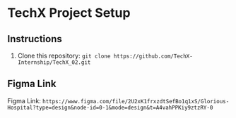 # TechX Project Setup

## Instructions

1. Clone this repository: `git clone https://github.com/TechX-Internship/TechX_02.git`
## Figma Link

Figma Link: `https://www.figma.com/file/2U2xK1frxzdtSefBo1q1xS/Glorious-Hospital?type=design&node-id=0-1&mode=design&t=A4vahPPKiy9ztzRY-0`